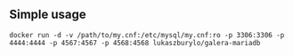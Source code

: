 ## Simple usage

```
docker run -d -v /path/to/my.cnf:/etc/mysql/my.cnf:ro -p 3306:3306 -p 4444:4444 -p 4567:4567 -p 4568:4568 lukaszburylo/galera-mariadb
```
